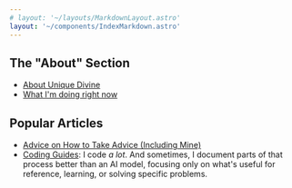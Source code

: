 ```yaml
---
# layout: '~/layouts/MarkdownLayout.astro'
layout: '~/components/IndexMarkdown.astro'
---
```


## The "About" Section

- [About Unique Divine](/about-unique-divine)
- [What I'm doing right now](/about-unique-divine#what-i-do-for-work)

## Popular Articles

- [Advice on How to Take Advice (Including Mine)](/japanese/02-advice-how-to-take-advice)
- [Coding Guides](/code): I code *a lot*. And sometimes, I document parts of that
process better than an AI model, focusing only on what's useful for reference,
  learning, or solving specific problems.
